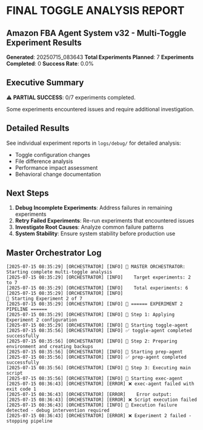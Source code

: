 # FINAL TOGGLE ANALYSIS REPORT
## Amazon FBA Agent System v32 - Multi-Toggle Experiment Results

**Generated**: 20250715_083643
**Total Experiments Planned**: 7
**Experiments Completed**: 0
**Success Rate**: 0.0%

## Executive Summary

⚠️ **PARTIAL SUCCESS**: 0/7 experiments completed.

Some experiments encountered issues and require additional investigation.

## Detailed Results

See individual experiment reports in `logs/debug/` for detailed analysis:
- Toggle configuration changes
- File difference analysis
- Performance impact assessment
- Behavioral change documentation

## Next Steps

1. **Debug Incomplete Experiments**: Address failures in remaining experiments
2. **Retry Failed Experiments**: Re-run experiments that encountered issues
3. **Investigate Root Causes**: Analyze common failure patterns
4. **System Stability**: Ensure system stability before production use

## Master Orchestrator Log

```
[2025-07-15 08:35:29] [ORCHESTRATOR] [INFO] 🚀 MASTER ORCHESTRATOR: Starting complete multi-toggle analysis
[2025-07-15 08:35:29] [ORCHESTRATOR] [INFO]    Target experiments: 2 to 7
[2025-07-15 08:35:29] [ORCHESTRATOR] [INFO]    Total experiments: 6
[2025-07-15 08:35:29] [ORCHESTRATOR] [INFO] 
🎯 Starting Experiment 2 of 7
[2025-07-15 08:35:29] [ORCHESTRATOR] [INFO] 🧪 ====== EXPERIMENT 2 PIPELINE ======
[2025-07-15 08:35:29] [ORCHESTRATOR] [INFO] 🔄 Step 1: Applying Experiment 2 configuration
[2025-07-15 08:35:29] [ORCHESTRATOR] [INFO] 🤖 Starting toggle-agent
[2025-07-15 08:35:56] [ORCHESTRATOR] [INFO] ✅ toggle-agent completed successfully
[2025-07-15 08:35:56] [ORCHESTRATOR] [INFO] 🔄 Step 2: Preparing environment and creating backups
[2025-07-15 08:35:56] [ORCHESTRATOR] [INFO] 🤖 Starting prep-agent
[2025-07-15 08:35:56] [ORCHESTRATOR] [INFO] ✅ prep-agent completed successfully
[2025-07-15 08:35:56] [ORCHESTRATOR] [INFO] 🔄 Step 3: Executing main script
[2025-07-15 08:35:56] [ORCHESTRATOR] [INFO] 🤖 Starting exec-agent
[2025-07-15 08:36:43] [ORCHESTRATOR] [ERROR] ❌ exec-agent failed with exit code 1
[2025-07-15 08:36:43] [ORCHESTRATOR] [ERROR]    Error output: 
[2025-07-15 08:36:43] [ORCHESTRATOR] [ERROR] ❌ Script execution failed
[2025-07-15 08:36:43] [ORCHESTRATOR] [INFO] 🔧 Execution failure detected - debug intervention required
[2025-07-15 08:36:43] [ORCHESTRATOR] [ERROR] ❌ Experiment 2 failed - stopping pipeline
```
